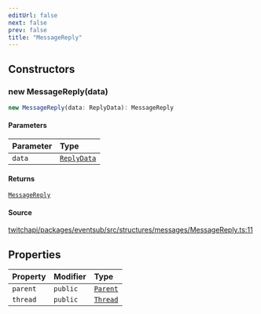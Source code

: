 ```yaml
---
editUrl: false
next: false
prev: false
title: "MessageReply"
---
```


## Constructors

### new MessageReply(data)

```ts
new MessageReply(data: ReplyData): MessageReply
```

#### Parameters

| Parameter | Type |
| :------ | :------ |
| `data` | [`ReplyData`](../interfaces/ReplyData.md) |

#### Returns

[`MessageReply`](MessageReply.md)

#### Source

[twitchapi/packages/eventsub/src/structures/messages/MessageReply.ts:11](https://github.com/pablornc/twitchapi//blob/f8a75ccd701e54db4c91e2b0128974da23f25d14/packages/eventsub/src/structures/messages/MessageReply.ts#L11)

## Properties

| Property | Modifier | Type |
| :------ | :------ | :------ |
| `parent` | `public` | [`Parent`](Parent.md) |
| `thread` | `public` | [`Thread`](Thread.md) |
